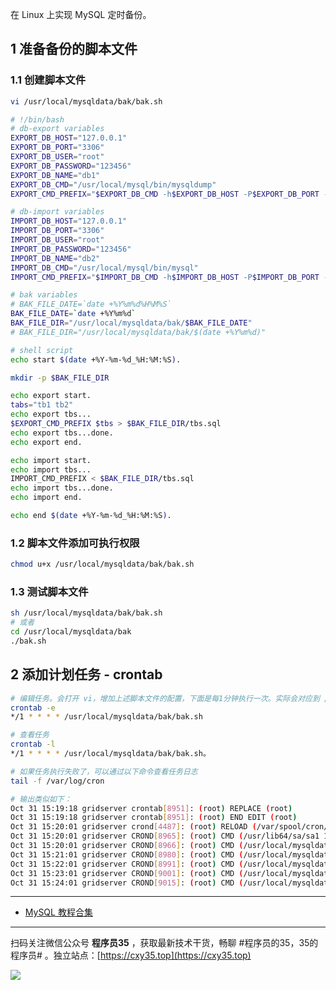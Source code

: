 在 Linux 上实现 MySQL 定时备份。
<!-- more -->

## 1 准备备份的脚本文件

### 1.1 创建脚本文件

```bash
vi /usr/local/mysqldata/bak/bak.sh

# !/bin/bash
# db-export variables
EXPORT_DB_HOST="127.0.0.1"
EXPORT_DB_PORT="3306"
EXPORT_DB_USER="root"
EXPORT_DB_PASSWORD="123456"
EXPORT_DB_NAME="db1"
EXPORT_DB_CMD="/usr/local/mysql/bin/mysqldump"
EXPORT_CMD_PREFIX="$EXPORT_DB_CMD -h$EXPORT_DB_HOST -P$EXPORT_DB_PORT -u$EXPORT_DB_USER -p$EXPORT_DB_PASSWORD $EXPORT_DB_NAME"

# db-import variables
IMPORT_DB_HOST="127.0.0.1"
IMPORT_DB_PORT="3306"
IMPORT_DB_USER="root"
IMPORT_DB_PASSWORD="123456"
IMPORT_DB_NAME="db2"
IMPORT_DB_CMD="/usr/local/mysql/bin/mysql"
IMPORT_CMD_PREFIX="$IMPORT_DB_CMD -h$IMPORT_DB_HOST -P$IMPORT_DB_PORT -u$IMPORT_DB_USER -p$IMPORT_DB_PASSWORD $IMPORT_DB_NAME"

# bak variables
# BAK_FILE_DATE=`date +%Y%m%d%H%M%S`
BAK_FILE_DATE=`date +%Y%m%d`
BAK_FILE_DIR="/usr/local/mysqldata/bak/$BAK_FILE_DATE"
# BAK_FILE_DIR="/usr/local/mysqldata/bak/$(date +%Y%m%d)"

# shell script
echo start $(date +%Y-%m-%d_%H:%M:%S).

mkdir -p $BAK_FILE_DIR

echo export start.
tabs="tb1 tb2"
echo export tbs...
$EXPORT_CMD_PREFIX $tbs > $BAK_FILE_DIR/tbs.sql
echo export tbs...done.
echo export end.

echo import start.
echo import tbs...
IMPORT_CMD_PREFIX < $BAK_FILE_DIR/tbs.sql
echo import tbs...done.
echo import end.

echo end $(date +%Y-%m-%d_%H:%M:%S).
```

### 1.2 脚本文件添加可执行权限

```bash
chmod u+x /usr/local/mysqldata/bak/bak.sh
```

### 1.3 测试脚本文件

```bash
sh /usr/local/mysqldata/bak/bak.sh
# 或者
cd /usr/local/mysqldata/bak
./bak.sh
```

## 2 添加计划任务 - crontab

```bash
# 编辑任务。会打开 vi，增加上述脚本文件的配置，下面是每1分钟执行一次。实际会对应到 /var/spool/cron 目录下的 root （当前用户）文件中。
crontab -e
*/1 * * * * /usr/local/mysqldata/bak/bak.sh

# 查看任务
crontab -l
*/1 * * * * /usr/local/mysqldata/bak/bak.sh。

# 如果任务执行失败了，可以通过以下命令查看任务日志
tail -f /var/log/cron

# 输出类似如下：
Oct 31 15:19:18 gridserver crontab[8951]: (root) REPLACE (root)
Oct 31 15:19:18 gridserver crontab[8951]: (root) END EDIT (root)
Oct 31 15:20:01 gridserver crond[4487]: (root) RELOAD (/var/spool/cron/root)
Oct 31 15:20:01 gridserver CROND[8965]: (root) CMD (/usr/lib64/sa/sa1 1 1)
Oct 31 15:20:01 gridserver CROND[8966]: (root) CMD (/usr/local/mysqldata/bak/bak.sh)
Oct 31 15:21:01 gridserver CROND[8980]: (root) CMD (/usr/local/mysqldata/bak/bak.sh)
Oct 31 15:22:01 gridserver CROND[8991]: (root) CMD (/usr/local/mysqldata/bak/bak.sh)
Oct 31 15:23:01 gridserver CROND[9001]: (root) CMD (/usr/local/mysqldata/bak/bak.sh)
Oct 31 15:24:01 gridserver CROND[9015]: (root) CMD (/usr/local/mysqldata/bak/bak.sh)
```

---

- [MySQL 教程合集](https://mp.weixin.qq.com/s/jflrWU62pBtevS62lEIHkQ)


---

扫码关注微信公众号 **程序员35** ，获取最新技术干货，畅聊 #程序员的35，35的程序员# 。独立站点：[https://cxy35.top](https://cxy35.top)

![](https://oscimg.oschina.net/oscnet/up-285838b9c516db5bb1ba760f292f2346078.JPEG)